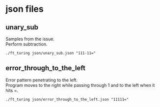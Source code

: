 # json files

## unary_sub

Samples from the issue.  
Perform subtraction.

```
./ft_turing json/unary_sub.json "111-11="
```

## error_through_to_the_left

Error pattern penetrating to the left.  
Program moves to the right while passing through 1 and to the left when it hits =.

```
./ft_turing json/error_through_to_the_left.json "11111="
```
